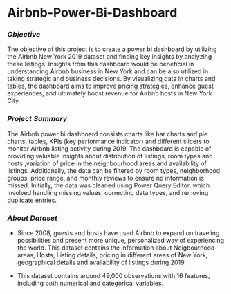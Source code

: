 # Airbnb-Power-Bi-Dashboard

### *Objective*

The objective of this project is to create a power bi dashboard by utilizing the Airbnb New York 2019 dataset and finding key insights by analyzing these listings. Insights from this dashboard would be beneficial in understanding Airbnb business in New York and can be also utilized in taking strategic and  business decisions. By visualizing data in charts and tables, the dashboard aims to improve pricing strategies, enhance guest experiences, and ultimately boost revenue for Airbnb hosts in New York City.

### *Project Summary*

The Airbnb power bi dashboard consists charts like bar charts and pie charts, tables, KPIs (key performance indicator) and different slicers to monitor Airbnb listing activity during 2019. The dashboard is capable of providing valuable insights about distribution of listings, room types and hosts ,variation of price in the neighbourhood areas and availability of listings. Additionally, the data can be filtered by room types, neighborhood groups, price range, and monthly reviews to ensure no information is missed. Initially, the data was cleaned using Power Query Editor, which involved handling missing values, correcting data types, and removing duplicate entries.

### *About Dataset*

* Since 2008, guests and hosts have used Airbnb to expand on traveling possibilities and present more unique, personalized way of experiencing the world. This dataset 
  contains the information about Neigbourhood areas, Hosts, Listing details, pricing in different areas of New York, geographical details and availability of listings during 
  2019.

* This dataset contains around 49,000 observations with 16 features, including both numerical and categorical variables.

